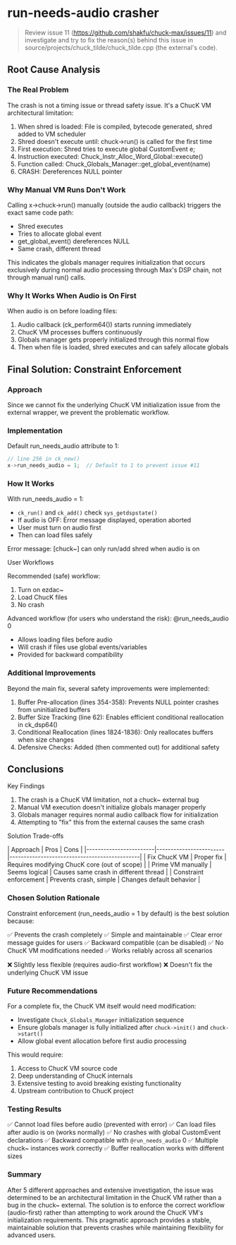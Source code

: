 # run-needs-audio crasher

> Review issue 11 (https://github.com/shakfu/chuck-max/issues/11) and investigate and try to fix
 the reason(s) behind this issue in source/projects/chuck_tilde/chuck_tilde.cpp (the external's 
code). 

## Root Cause Analysis

### The Real Problem

The crash is not a timing issue or thread safety issue. It's a ChucK VM architectural 
limitation:

1. When shred is loaded: File is compiled, bytecode generated, shred added to VM scheduler
2. Shred doesn't execute until: chuck->run() is called for the first time
3. First execution: Shred tries to execute global CustomEvent e;
4. Instruction executed: Chuck_Instr_Alloc_Word_Global::execute()
5. Function called: Chuck_Globals_Manager::get_global_event(name)
6. CRASH: Dereferences NULL pointer

### Why Manual VM Runs Don't Work

Calling x->chuck->run() manually (outside the audio callback) triggers the exact same code
path:
- Shred executes
- Tries to allocate global event
- get_global_event() dereferences NULL
- Same crash, different thread

This indicates the globals manager requires initialization that occurs exclusively during
normal audio processing through Max's DSP chain, not through manual run() calls.

### Why It Works When Audio is On First

When audio is on before loading files:
1. Audio callback (ck_perform64()) starts running immediately
2. ChucK VM processes buffers continuously
3. Globals manager gets properly initialized through this normal flow
4. Then when file is loaded, shred executes and can safely allocate globals

## Final Solution: Constraint Enforcement

### Approach

Since we cannot fix the underlying ChucK VM initialization issue from the external wrapper, we
prevent the problematic workflow.

### Implementation

Default run_needs_audio attribute to 1:

```c
// line 256 in ck_new()
x->run_needs_audio = 1;  // Default to 1 to prevent issue #11
```

### How It Works

With run_needs_audio = 1:
- `ck_run()` and `ck_add()` check `sys_getdspstate()`
- If audio is OFF: Error message displayed, operation aborted
- User must turn on audio first
- Then can load files safely

Error message:
[chuck~] can only run/add shred when audio is on

User Workflows

Recommended (safe) workflow:
1. Turn on ezdac~
2. Load ChucK files
3. No crash

Advanced workflow (for users who understand the risk):
@run_needs_audio 0
- Allows loading files before audio
- Will crash if files use global events/variables
- Provided for backward compatibility

### Additional Improvements

Beyond the main fix, several safety improvements were implemented:

1. Buffer Pre-allocation (lines 354-358): Prevents NULL pointer crashes from uninitialized
buffers
2. Buffer Size Tracking (line 62): Enables efficient conditional reallocation in ck_dsp64()
3. Conditional Reallocation (lines 1824-1836): Only reallocates buffers when size changes
4. Defensive Checks: Added (then commented out) for additional safety

## Conclusions

Key Findings

1. The crash is a ChucK VM limitation, not a chuck~ external bug
2. Manual VM execution doesn't initialize globals manager properly
3. Globals manager requires normal audio callback flow for initialization
4. Attempting to "fix" this from the external causes the same crash

Solution Trade-offs

| Approach               | Pros                   | Cons
|
|------------------------|------------------------|----------------------------------------------|
| Fix ChucK VM           | Proper fix             | Requires modifying ChucK core (out of scope) |
| Prime VM manually      | Seems logical          | Causes same crash in different thread
|
| Constraint enforcement | Prevents crash, simple | Changes default behavior
|

### Chosen Solution Rationale

Constraint enforcement (run_needs_audio = 1 by default) is the best solution because:

✅ Prevents the crash completely
✅ Simple and maintainable
✅ Clear error message guides for users
✅ Backward compatible (can be disabled)
✅ No ChucK VM modifications needed
✅ Works reliably across all scenarios

❌ Slightly less flexible (requires audio-first workflow)
❌ Doesn't fix the underlying ChucK VM issue

### Future Recommendations

For a complete fix, the ChucK VM itself would need modification:
- Investigate `Chuck_Globals_Manager` initialization sequence
- Ensure globals manager is fully initialized after `chuck->init()` and `chuck->start()`
- Allow global event allocation before first audio processing

This would require:
1. Access to ChucK VM source code
2. Deep understanding of ChucK internals
3. Extensive testing to avoid breaking existing functionality
4. Upstream contribution to ChucK project

### Testing Results

✅ Cannot load files before audio (prevented with error)
✅ Can load files after audio is on (works normally)
✅ No crashes with global CustomEvent declarations
✅ Backward compatible with `@run_needs_audio` 0
✅ Multiple chuck~ instances work correctly
✅ Buffer reallocation works with different sizes

### Summary

After 5 different approaches and extensive investigation, the issue was determined to be an
architectural limitation in the ChucK VM rather than a bug in the chuck~ external. The
solution is to enforce the correct workflow (audio-first) rather than attempting to work
around the ChucK VM's initialization requirements. This pragmatic approach provides a stable,
maintainable solution that prevents crashes while maintaining flexibility for advanced users.




